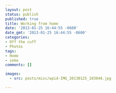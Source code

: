 ```yaml
---
layout: post
status: publish
published: true
title: Working from home
date: '2013-01-25 16:44:55 -0600'
date_gmt: '2013-01-25 16:44:55 -0600'
categories:
- Off the cuff
- Photos
tags:
- Home
- zeke
comments: []

images:
  - src: posts/misc/wpid-IMG_20130125_103048.jpg

---
```


